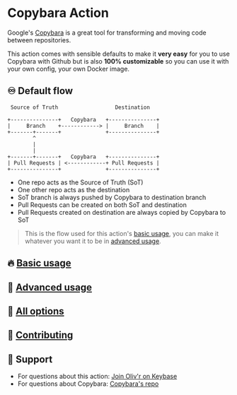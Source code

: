 # Copybara Action

Google's [Copybara](https://github.com/google/copybara) is a great tool for transforming and moving code between repositories.

This action comes with sensible defaults to make it **very easy** for you to use Copybara with Github but is also **100% customizable** so you can use it with your own config, your own Docker image.

## ♾️ Default flow

```text
 Source of Truth                  Destination

+---------------+   Copybara   +---------------+
|     Branch    +------------> |     Branch    |
+-------+-------+              +---------------+
        ^
        |
        |
+-------+-------+   Copybara   +---------------+
| Pull Requests | <------------+ Pull Requests |
+---------------+              +---------------+
```

- One repo acts as the Source of Truth (SoT)
- One other repo acts as the destination
- SoT branch is always pushed by Copybara to destination branch
- Pull Requests can be created on both SoT and destination
- Pull Requests created on destination are always copied by Copybara to SoT

> This is the flow used for this action's [basic usage](basic-usage.md), you can make it whatever you want it to be in [advanced usage](advanced-usage.md).

## 🔥 [Basic usage](basic-usage.md)

## 🧨 [Advanced usage](advanced-usage.md)

## 🔘 [All options](inputs.md)

## 💚 [Contributing](CONTRIBUTING.md)

## 💬 Support

- For questions about this action: [Join Oliv'r on Keybase](https://keybase.io/team/olivr)
- For questions about Copybara: [Copybara's repo](https://github.com/google/copybara/)
